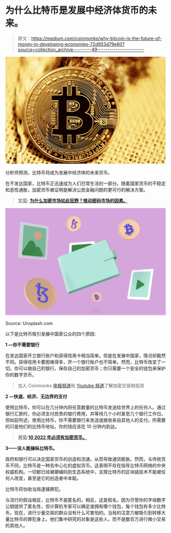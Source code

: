 # 为什么比特币是发展中经济体货币的未来。

> 原文：<https://medium.com/coinmonks/why-bitcoin-is-the-future-of-money-in-developing-economies-72d953d79e60?source=collection_archive---------49----------------------->

![](img/9bdde7b1e29ab6bcd8370663ca72e88f.png)

分析师预测，比特币将成为发展中经济体的未来货币。

在不发达国家，比特币正迅速成为人们日常生活的一部分。随着国家货币的不稳定和恶性通胀，加密货币被证明是解决公民金融问题的更可行的解决方案。

> **又见:** [**为什么加密市场如此狂野？推动密码市场的因素。**](/geekculture/why-is-the-crypto-market-so-wild-factors-that-move-the-crypto-market-10f9267e3d1c)

![](img/770e55dccba4f9e29ffde1e6eef9e648.png)

Source: Unsplash.com

以下是比特币吸引发展中国家公众的四个原因:

**1 —你不需要银行**

在发达国家开立银行账户和获得信用卡相当简单。但是在发展中国家，情况却截然不同。获得信用卡要困难得多，开一个银行账户也不简单。然而，比特币改变了一切。你可以做自己的银行，保存自己的加密货币；你只需要一个安全的钱包来保护你的数字货币。

> 加入 Coinmonks [电报频道](https://t.me/coincodecap)和 [Youtube 频道](https://www.youtube.com/c/coinmonks/videos)了解加密交易和投资

**2 —快速、经济、无边界的支付**

使用比特币，你可以在几分钟内将任意数量的比特币发送给世界上的任何人。通过银行汇款时，你必须支付昂贵的银行费用，并等待几个小时甚至几个银行工作日。但如前所述，使用比特币，你不需要银行来发送或接收来自其他人的支付。所需要的只是他们的比特币地址。你的钱应该在 10 分钟内到达。

> **另见:**[**10 2022 年必须有加密货币。**](/coinmonks/10-must-have-cryptocurrencies-in-2022-cc5c6cd9feeb)

**3——没人能操纵比特币。**

政府和银行可以决定国家货币的创造和流通，从而导致通货膨胀。然而，与传统货币不同，比特币是一种去中心化的虚拟货币。这表明不存在指导比特币网络的中央权威机构。一切都已经被硬编码到生态系统中，支撑比特币的区块链技术不能被任何人改变，甚至是它的创造者中本聪。

比特币将协助当局逮捕罪犯。

与流行的假设相反，比特币不是匿名的。相反，这是假名，因为尽管你的字母数字公钥提供了匿名性，但计算机专家可以确定谁拥有哪个钱包，每个钱包有多少比特币。现在，进行少量交易的群众没有什么可害怕的。当局的注意力被吸引到转移大量比特币的罪犯身上。他们集中研究的对象是这些人，而不是数百万进行微小交易的其他人。